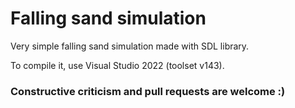 # Falling sand simulation

Very simple falling sand simulation made with SDL library.

To compile it, use Visual Studio 2022 (toolset v143).

### Constructive criticism and pull requests are welcome :)

